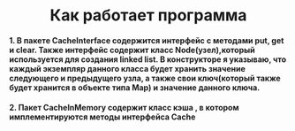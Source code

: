 <h1 align="center">Как работает программа</h1>
<h4>1. В пакете CacheInterface содержится интерфейс с методами put, get и clear.
Также интерфейс содержит класс Node(узел),который используется для создания linked list.
В конструкторе я указываю, что каждый экземпляр данного класса будет хранить значение следующего и предыдущего узла,
а также свои ключ(который также будет хранится в объекте типа Map) и значение данного ключа.</h4>
<h4>2. Пакет CacheInMemory содержит класс кэша , в котором имплементируются методы интерфейса Cache<h4>
